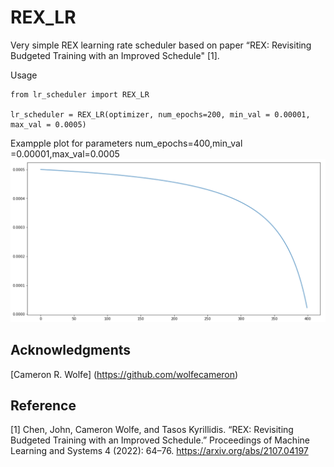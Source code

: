 # REX_LR

Very simple REX learning rate scheduler based on paper “REX: Revisiting Budgeted Training with an Improved Schedule" [1].

Usage 
```
from lr_scheduler import REX_LR

lr_scheduler = REX_LR(optimizer, num_epochs=200, min_val = 0.00001, max_val = 0.0005)
```
Exampple plot for parameters num_epochs=400,min_val =0.00001,max_val=0.0005
![download](https://github.com/IvanVassi/REX_LR/blob/af8bab5ad4697889f25dc22453064b856a639f85/sample_img/sample_plot_REX_lr_scheduler.png)

## Acknowledgments
[Cameron R. Wolfe] (https://github.com/wolfecameron)

## Reference
[1] Chen, John, Cameron Wolfe, and Tasos Kyrillidis. “REX: Revisiting Budgeted Training with an Improved Schedule.” Proceedings of Machine Learning and Systems 4 (2022): 64–76.
https://arxiv.org/abs/2107.04197
